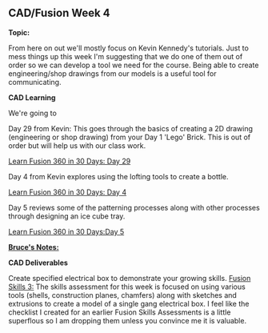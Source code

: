 ## CAD/Fusion Week 4

**Topic:** 

From here on out we'll mostly focus on Kevin Kennedy's tutorials. Just to mess things up this week I'm suggesting that we do one of them out of order so we can develop a tool we need for the course. Being able to create engineering/shop drawings from our models is a useful tool for communicating.  

**CAD Learning**

We're going to

Day 29 from Kevin: This goes through the basics of creating a 2D drawing (engineering or shop drawing) from your Day 1 'Lego' Brick. This is out of order but will help us with our class work. 

[Learn Fusion 360 in 30 Days: Day 29](https://www.youtube.com/watch?v=NweBvuVYuQo)

Day 4 from Kevin explores using the lofting tools to create a bottle. 

[Learn Fusion 360 in 30 Days: Day 4](https://www.youtube.com/watch?v=9Y-3W-Pr64U)

Day 5 reviews some of the patterning processes along with other processes through designing an ice cube tray.

[Learn Fusion 360 in 30 Days:Day 5](https://www.youtube.com/watch?v=zN44hW9zX1I)

**[Bruce's Notes:](https://github.com/smithrockmaker/ENGR102/blob/main/Fusion360/Weekly/CADActivity4.md)**

**CAD Deliverables**

Create specified electrical box to demonstrate your growing skills.
[Fusion Skills 3:](https://github.com/smithrockmaker/ENGR102/blob/main/Fusion360/Skills/FusionSkills3.md) The skills assessment for this week is focused on using various tools (shells, construction planes, chamfers) along with sketches and extrusions to create a model of a single gang electrical box. I feel like the checklist I created for an earlier Fusion Skills Assessments is a little superflous so I am dropping them unless you convince me it is valuable.